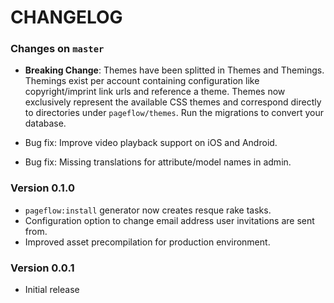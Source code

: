 # CHANGELOG

### Changes on `master`

- **Breaking Change**: Themes have been splitted in Themes and Themings. Themings
  exist per account containing configuration like copyright/imprint
  link urls and reference a theme. Themes now exclusively represent
  the available CSS themes and correspond directly to directories
  under `pageflow/themes`. Run the migrations to convert your
  database.

- Bug fix: Improve video playback support on iOS and Android.
- Bug fix: Missing translations for attribute/model names in admin.

### Version 0.1.0

- `pageflow:install` generator now creates resque rake tasks.
- Configuration option to change email address user invitations are sent from.
- Improved asset precompilation for production environment.

### Version 0.0.1

- Initial release
